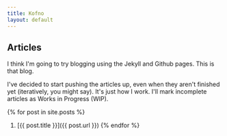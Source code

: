 ```yaml
---
title: Kofno
layout: default
---
```


Articles
--------
I think I'm going to try blogging using the Jekyll and Github pages. This is that blog.

I've decided to start pushing the articles up, even when they aren't finished yet (iteratively, you might say). It's just how I work. I'll mark incomplete articles as Works in Progress (WIP).

{% for post in site.posts %}
  1. [{{ post.title }}]({{ post.url }}) 
{% endfor %}
